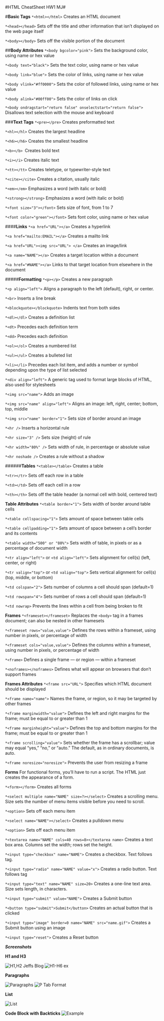 #HTML CheatSheet HW1 MJ#

#**Basic Tags**
`*<html></html>` Creates an HTML document

`*<head></head>` Sets off the title and other information that isn’t displayed on the web page itself

`*<body></body>` Sets off the visible portion of the document

##**Body Attributes**
`*<body bgcolor="pink">` Sets the background color, using name or hex value

`*<body text="black">` Sets the text color, using name or hex value

`*<body link="blue">` Sets the color of links, using name or hex value

`*<body vlink="#ff0000">` Sets the color of followed links, using name or hex value

`*<body alink="#00ff00">` Sets the color of links on click

`*<body ondragstart="return false" onselectstart="return false">` Disallows text selection with the mouse and keyboard

###**Text Tags**
`*<pre></pre>` Creates preformatted text

`*<hl></hl>` Creates the largest headline

`*<h6></h6>` Creates the smallest headline

`*<b></b> `Creates bold text

`*<i></i>` Creates italic text

`*<tt></tt>` Creates teletype, or typewriter-style text

`*<cite></cite>` Creates a citation, usually italic

`*<em></em>` Emphasizes a word (with italic or bold)

`*<strong></strong>` Emphasizes a word (with italic or bold)

`*<font size="3"></font>` Sets size of font, from 1 to 7

`*<font color="green"></font>` Sets font color, using name or hex value

####**Links**
`*<a href="URL"></a>` Creates a hyperlink

`*<a href="mailto:EMAIL"></a>` Creates a mailto link

`*<a href="URL"><img src="URL"> </a>` Creates an image/link

`*<a name="NAME"></a>` Creates a target location within a document

`*<a href="#NAME"></a>` Links to that target location from elsewhere in the document

#####**Formatting**
`*<p></p>` Creates a new paragraph

`*<p align="left">` Aligns a paragraph to the left (default), right, or center.

`*<br>` Inserts a line break

`*<blockquote></blockquote>` Indents text from both sides

`*<dl></dl>` Creates a definition list

`*<dt>` Precedes each definition term

`*<dd>` Precedes each definition

`*<ol></ol>` Creates a numbered list

`*<ul></ul>` Creates a bulleted list

`*<li></li>` Precedes each list item, and adds a number or symbol depending upon the type of list selected

`*<div align="left">` A generic tag used to format large blocks of HTML, also used for stylesheets

`*<img src="name">` Adds an image

`*<img src="name" align="left">` Aligns an image: left, right, center; bottom, top, middle

`*<img src="name" border="1">` Sets size of border around an image

`*<hr />` Inserts a horizontal rule

`*<hr size="3" />` Sets size (height) of rule

`*<hr width="80%" />` Sets width of rule, in percentage or absolute value

`*<hr noshade />` Creates a rule without a shadow

######**Tables**
`*<table></table>` Creates a table

`*<tr></tr>` Sets off each row in a table

`*<td></td>` Sets off each cell in a row

`*<th></th>` Sets off the table header (a normal cell with bold, centered text)

**Table Attributes**
`*<table border="1">` Sets width of border around table cells

`*<table cellspacing="1">` Sets amount of space between table cells

`*<table cellpadding="1">` Sets amount of space between a cell’s border and its contents

`*<table width="500" or "80%">` Sets width of table, in pixels or as a percentage of document width

`*<tr align="left">` or `<td align="left">` Sets alignment for cell(s) (left, center, or right)

`*<tr valign="top">` or `<td valign="top">` Sets vertical alignment for cell(s) (top, middle, or bottom)

`*<td colspan="2">` Sets number of columns a cell should span (default=1)

`*<td rowspan="4">` Sets number of rows a cell should span (default=1)

`*<td nowrap>` Prevents the lines within a cell from being broken to fit

**Frames**
`*<frameset></frameset>` Replaces the `<body>` tag in a frames document; can also be nested in other framesets

`*<frameset rows="value,value">` Defines the rows within a frameset, using number in pixels, or percentage of width

`*<frameset cols="value,value">` Defines the columns within a frameset, using number in pixels, or percentage of width

`*<frame>` Defines a single frame — or region — within a frameset

`*<noframes></noframes>` Defines what will appear on browsers that don’t support frames

**Frames Attributes**
`*<frame src="URL">` Specifies which HTML document should be displayed

`*<frame name="name">` Names the frame, or region, so it may be targeted by other frames

`*<frame marginwidth="value">` Defines the left and right margins for the frame; must be equal to or greater than 1

`*<frame marginheight="value">` Defines the top and bottom margins for the frame; must be equal to or greater than 1

`*<frame scrolling="value">` Sets whether the frame has a scrollbar; value may equal “yes,” “no,” or “auto.” The default, as in ordinary documents, is auto.

`*<frame noresize="noresize">` Prevents the user from resizing a frame

**Forms**
For functional forms, you’ll have to run a script. The HTML just creates the appearance of a form.

`*<form></form>` Creates all forms

`*<select multiple name="NAME" size=?></select>` Creates a scrolling menu. Size sets the number of menu items visible before you need to scroll.

`*<option>` Sets off each menu item

`*<select name="NAME"></select>` Creates a pulldown menu

`*<option>` Sets off each menu item

`*<textarea name="NAME" cols=40 rows=8></textarea name>` Creates a text box area. Columns set the width; rows set the height.

`*<input type="checkbox" name="NAME">` Creates a checkbox. Text follows tag.

`*<input type="radio" name="NAME" value="x">` Creates a radio button. Text follows tag

`*<input type="text" name="NAME" size=20>` Creates a one-line text area. Size sets length, in characters.

`*<input type="submit" value="NAME">` Creates a Submit button


`*<button type="submit">Submit</button>` Creates an actual button that is clicked

`*<input type="image" border=0 name="NAME" src="name.gif">` Creates a Submit button using an image

`*<input type="reset">` Creates a Reset button

__*Screenshots*__

**H1 and H3**

![H1,H2 Jeffs Blog](https://i.imgur.com/ttIuH0B.jpg)
![H1-H6 ex](https://i.imgur.com/YvnomFL.png)

**Paragraphs**

![Paragraphs](https://i.imgur.com/qMIMt2o.jpg)
![P Tab Format](https://i.imgur.com/uqwOYzZ.png)

**List**

![List](https://i.imgur.com/Yqtr2fA.jpg)

**Code Block with Backticks**
![Example](https://i.imgur.com/HmPeDDf.png)

